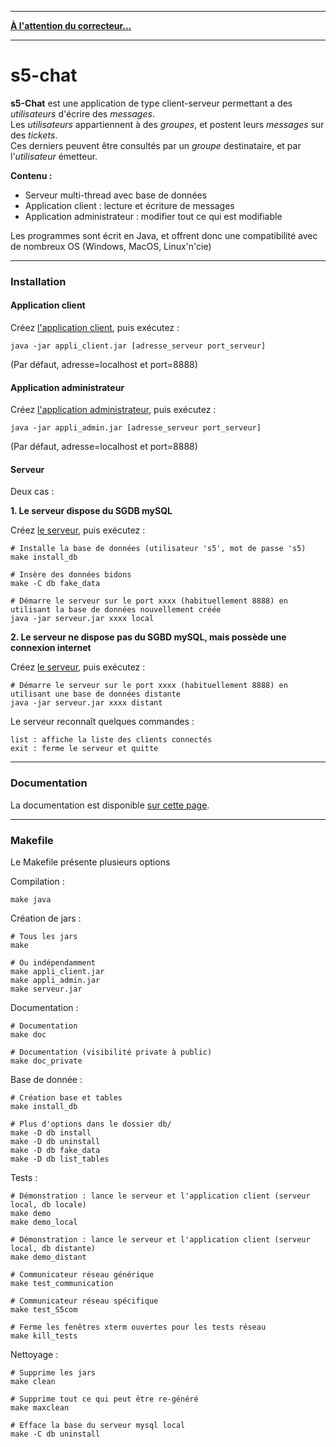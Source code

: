 
***

**[À l'attention du correcteur...](readme.txt)**

***



# s5-chat

**s5-Chat** est une application de type client-serveur permettant a des *utilisateurs* d'écrire des *messages*.  
Les *utilisateurs* appartiennent à des *groupes*, et postent leurs *messages* sur des *tickets*.  
Ces derniers peuvent être consultés par un *groupe* destinataire, et par l'*utilisateur* émetteur.

**Contenu :**

 - Serveur multi-thread avec base de données
 - Application client : lecture et écriture de messages
 - Application administrateur : modifier tout ce qui est modifiable

Les programmes sont écrit en Java, et offrent donc une compatibilité avec de nombreux OS (Windows, MacOS, Linux'n'cie)

***

### Installation

#### Application client

Créez [l'application client](#make_jars), puis exécutez :

	java -jar appli_client.jar [adresse_serveur port_serveur]

(Par défaut, adresse=localhost et port=8888)

#### Application administrateur

Créez [l'application administrateur](#make_jars), puis exécutez :

	java -jar appli_admin.jar [adresse_serveur port_serveur]

(Par défaut, adresse=localhost et port=8888)

#### Serveur

Deux cas : 

**1. Le serveur dispose du SGDB mySQL**

Créez [le serveur](#make_jars), puis exécutez :

	# Installe la base de données (utilisateur 's5', mot de passe 's5)
	make install_db
	
	# Insère des données bidons
	make -C db fake_data
	
	# Démarre le serveur sur le port xxxx (habituellement 8888) en utilisant la base de données nouvellement créée
	java -jar serveur.jar xxxx local

**2. Le serveur ne dispose pas du SGBD mySQL, mais possède une connexion internet**

Créez [le serveur](#make_jars), puis exécutez :

	# Démarre le serveur sur le port xxxx (habituellement 8888) en utilisant une base de données distante
	java -jar serveur.jar xxxx distant

Le serveur reconnaît quelques commandes :

	list : affiche la liste des clients connectés
	exit : ferme le serveur et quitte

***

### Documentation

La documentation est disponible [sur cette page](http://pomeret.free.fr/s5doc).

***

### Makefile

Le Makefile présente plusieurs options


Compilation :

	make java

<a name="make_jars"></a>
Création de jars :

	# Tous les jars
	make
	
	# Ou indépendamment
	make appli_client.jar
	make appli_admin.jar
	make serveur.jar

Documentation :

	# Documentation
	make doc
	
	# Documentation (visibilité private à public)
	make doc_private
	
Base de donnée :

	# Création base et tables
	make install_db
	
	# Plus d'options dans le dossier db/
	make -D db install
	make -D db uninstall
	make -D db fake_data
	make -D db list_tables

Tests :

	# Démonstration : lance le serveur et l'application client (serveur local, db locale)
	make demo
	make demo_local
	
	# Démonstration : lance le serveur et l'application client (serveur local, db distante)
	make demo_distant

	# Communicateur réseau générique
	make test_communication
	
	# Communicateur réseau spécifique
	make test_S5com
	
	# Ferme les fenêtres xterm ouvertes pour les tests réseau
	make kill_tests

Nettoyage :

	# Supprime les jars
	make clean
	
	# Supprime tout ce qui peut être re-généré
	make maxclean
	
	# Efface la base du serveur mysql local
	make -C db uninstall
	
